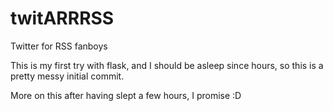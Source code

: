# twitARRRSS
Twitter for RSS fanboys

This is my first try with flask, and I should be asleep since hours,
so this is a pretty messy initial commit.

More on this after having slept a few hours, I promise :D